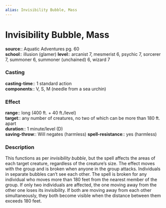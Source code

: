 ```yaml
---
alias: Invisibility Bubble, Mass
---
```


# Invisibility Bubble, Mass 

**source**:: Aquatic Adventures pg. 60  
**school**:: illusion (glamer)
**level**:: arcanist 7, mesmerist 6, psychic 7, sorcerer 7, summoner 6, summoner (unchained) 6, wizard 7

### Casting 

**casting-time**:: 1 standard action  
**components**:: V, S, M (needle from a sea urchin)

### Effect 

**range**:: long (400 ft. + 40 ft./level)  
**target**:: any number of creatures, no two of which can be more than 180 ft. apart  
**duration**:: 1 minute/level (D)  
**saving-throw**:: Will negates (harmless)
**spell-resistance**:: yes (harmless)

### Description 

This functions as per *invisibility bubble*, but the spell affects the areas of each target creature, regardless of the creature’s size. The effect moves with the group and is broken when anyone in the group attacks. Individuals in separate bubbles can’t see each other. The spell is broken for any individual who moves more than 180 feet from the nearest member of the group. If only two individuals are affected, the one moving away from the other one loses its invisibility. If both are moving away from each other simultaneously, they both become visible when the distance between them exceeds 180 feet.
